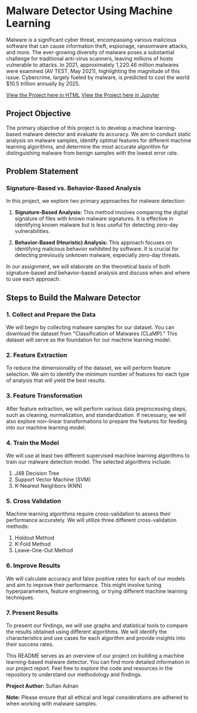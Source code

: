 # Malware Detector Using Machine Learning

Malware is a significant cyber threat, encompassing various malicious software that can cause information theft, espionage, ransomware attacks, and more. The ever-growing diversity of malware poses a substantial challenge for traditional anti-virus scanners, leaving millions of hosts vulnerable to attacks. In 2021, approximately 1,220.46 million malwares were examined (AV TEST, May 2021), highlighting the magnitude of this issue. Cybercrime, largely fueled by malware, is predicted to cost the world $10.5 trillion annually by 2025.

[View the Project here in HTML](https://sufianadnan.github.io/CLaMP-Machine-Learning-Project/)
[View the Project here in Jupyter](https://github.com/sufianadnan/CLaMP-Machine-Learning-Project/blob/main/Project.ipynb)

## Project Objective

The primary objective of this project is to develop a machine learning-based malware detector and evaluate its accuracy. We aim to conduct static analysis on malware samples, identify optimal features for different machine learning algorithms, and determine the most accurate algorithm for distinguishing malware from benign samples with the lowest error rate.

## Problem Statement

### Signature-Based vs. Behavior-Based Analysis

In this project, we explore two primary approaches for malware detection:

1. **Signature-Based Analysis:** This method involves comparing the digital signature of files with known malware signatures. It is effective in identifying known malware but is less useful for detecting zero-day vulnerabilities.

2. **Behavior-Based (Heuristic) Analysis:** This approach focuses on identifying malicious behavior exhibited by software. It is crucial for detecting previously unknown malware, especially zero-day threats.

In our assignment, we will elaborate on the theoretical basis of both signature-based and behavior-based analysis and discuss when and where to use each approach.

## Steps to Build the Malware Detector

### 1. Collect and Prepare the Data

We will begin by collecting malware samples for our dataset. You can download the dataset from "Classification of Malwares (CLaMP)." This dataset will serve as the foundation for our machine learning model.

### 2. Feature Extraction

To reduce the dimensionality of the dataset, we will perform feature selection. We aim to identify the minimum number of features for each type of analysis that will yield the best results.

### 3. Feature Transformation

After feature extraction, we will perform various data preprocessing steps, such as cleaning, normalization, and standardization. If necessary, we will also explore non-linear transformations to prepare the features for feeding into our machine learning model.

### 4. Train the Model

We will use at least two different supervised machine learning algorithms to train our malware detection model. The selected algorithms include:

1. J48 Decision Tree
2. Support Vector Machine (SVM)
3. K-Nearest Neighbors (KNN)

### 5. Cross Validation

Machine learning algorithms require cross-validation to assess their performance accurately. We will utilize three different cross-validation methods:

1. Holdout Method
2. K-Fold Method
3. Leave-One-Out Method

### 6. Improve Results

We will calculate accuracy and false positive rates for each of our models and aim to improve their performance. This might involve tuning hyperparameters, feature engineering, or trying different machine learning techniques.

### 7. Present Results

To present our findings, we will use graphs and statistical tools to compare the results obtained using different algorithms. We will identify the characteristics and use cases for each algorithm and provide insights into their success rates.

This README serves as an overview of our project on building a machine learning-based malware detector. You can find more detailed information in our project report. Feel free to explore the code and resources in the repository to understand our methodology and findings.

**Project Author:** Sufian Adnan

**Note:** Please ensure that all ethical and legal considerations are adhered to when working with malware samples.
